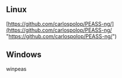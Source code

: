 ## Linux ##
[https://github.com/carlospolop/PEASS-ng/](https://github.com/carlospolop/PEASS-ng/ "https://github.com/carlospolop/PEASS-ng/")

## Windows ##
winpeas